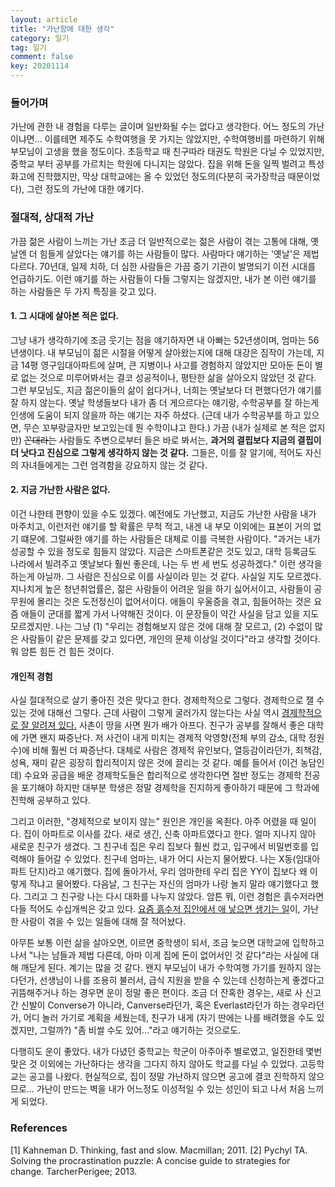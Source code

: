 ```yaml
---
layout: article
title: "가난함에 대한 생각"
category: 일기
tag: 일기
comment: false
key: 20201114
---
```


### 들어가며
가난에 관한 내 경험을 다루는 글이며 일반화될 수는 없다고 생각한다. 어느 정도의 가난이냐면... 이를테면 제주도 수학여행을 못 가지는 않았지만, 수학여행비를 마련하기 위해 부모님이 고생을 했을 정도이다. 초등학교 때 친구따라 태권도 학원은 다닐 수 있었지만, 중학교 부터 공부를 가르치는 학원에 다니지는 않았다. 집을 위해 돈을 일찍 벌려고 특성화고에 진학했지만, 막상 대학교에는 올 수 있었던 정도의(다분히 국가장학금 때문이었다), 그런 정도의 가난에 대한 얘기다.

### 절대적, 상대적 가난
가끔 젊은 사람이 느끼는 가난 조금 더 일반적으로는 젊은 사람이 겪는 고통에 대해, 옛날엔 더 힘들게 살았다는 얘기를 하는 사람들이 많다. 사람마다 얘기하는 '옛날'은 제법 다르다. 70년대, 일제 치하, 더 심한 사람들은 가끔 증기 기관이 발명되기 이전 시대를 언급하기도. 이런 얘기를 하는 사람들이 다들 그렇지는 않겠지만, 내가 본 이런 얘기를 하는 사람들은 두 가지 특징을 갖고 있다.

#### 1. 그 시대에 살아본 적은 없다.
그냥 내가 생각하기에 조금 웃기는 점을 얘기하자면 내 아빠는 52년생이며, 엄마는 56년생이다. 내 부모님이 젊은 시절을 어떻게 살아왔는지에 대해 대강은 짐작이 가는데, 지금 14평 영구임대아파트에 살며, 큰 지병이나 사고를 경험하지 않았지만 모아둔 돈이 별로 없는 것으로 미루어봐서는 결코 성공적이나, 평탄한 삶을 살아오지 않았던 것 같다. 그런 부모님도, 지금 젊은이들의 삶이 쉽다거나, 너희는 옛날보다 더 편했다던가 얘기를 잘 하지 않는다. 옛날 학생들보다 내가 좀 더 게으르다는 얘기랑, 수학공부를 잘 하는게 인생에 도움이 되지 않을까 하는 얘기는 자주 하셨다. (근데 내가 수학공부를 하고 있으면, 무슨 꼬부랑글자만 보고있는데 뭔 수학이냐고 한다.) 가끔 (내가 실제로 본 적은 없지만) ~~꼰대라는~~ 사람들도 주변으로부터 들은 바로 봐서는, **과거의 결핍보다 지금의 결핍이 더 낫다고 진심으로 그렇게 생각하지 않는 것 같다.** 그들은, 이를 잘 알기에, 적어도 자신의 자녀들에게는 그런 엄격함을 강요하지 않는 것 같다.

#### 2. 지금 가난한 사람은 없다.
이건 나한테 편향이 있을 수도 있겠다. 예전에도 가난했고, 지금도 가난한 사람을 내가 마주치고, 이런저런 얘기를 할 확률은 무척 적고, 내겐 내 부모 이외에는 표본이 거의 없기 떄문에. 그럴싸한 얘기를 하는 사람들은 대체로 이를 극복한 사람이다. "과거는 내가 성공할 수 있을 정도로 힘들지 않았다. 지금은 스마트폰같은 것도 있고, 대학 등록금도 나라에서 빌려주고 옛날보다 훨씬 좋은데, 나는 두 번 세 번도 성공하겠다." 이런 생각을 하는게 아닐까. 그 사람은 진심으로 이를 사실이라 믿는 것 같다. 사실일 지도 모르겠다. 지나치게 높은 청년취업률은, 젊은 사람들이 어려운 일을 하기 싫어서이고, 사람들이 공무원에 몰리는 것은 도전정신이 없어서이다. 애들이 우울증을 겪고, 힘들어하는 것은 요즘 애들이 군대를 짧게 가서 나약해진 것이다. 이 문장들이 약간 사실을 담고 있을 지도 모르겠지만. 나는 그냥 (1) "우리는 경험해보지 않은 것에 대해 잘 모르고, (2) 수없이 많은 사람들이 같은 문제를 갖고 있다면, 개인의 문제 이상일 것이다"라고 생각할 것이다. 뭐 암튼 힘든 건 힘든 것이다.


#### 개인적 경험
사실 절대적으로 살기 좋아진 것은 맞다고 한다. 경제학적으로 그렇다. 경제학으로 잴 수 있는 것에 대해선 그렇다. 근데 사람이 그렇게 굴러가지 않는다는 사실 역시 [경제학적으로 잘 알려져 있다.](https://www.nobelprize.org/prizes/economic-sciences/2002/kahneman/facts/) 사촌이 땅을 사면 뭔가 배가 아프다. 친구가 공부를 잘해서 좋은 대학에 가면 왠지 짜증난다. 저 사건이 내게 미치는 경제적 악영향(전체 부의 감소, 대학 정원 수)에 비해 훨씬 더 짜증난다. 대체로 사람은 경제적 유인보다, 열등감이라던가, 죄책감, 성욕, 재미 같은 굉장히 합리적이지 않은 것에 끌리는 것 같다. 예를 들어서 (이건 농담인데) 수요와 공급을 배운 경제학도들은 합리적으로 생각한다면 절반 정도는 경제학 전공을 포기해야 하지만 대부분 학생은 정말 경제학을 진지하게 좋아하기 때문에 그 학과에 진학해 공부하고 있다.

그리고 이러한, "경제적으로 보이지 않는" 원인은 개인을 옥죈다. 아주 어렸을 때 일이다. 집이 아파트로 이사를 갔다. 새로 생긴, 신축 아파트였다고 한다. 얼마 지나지 않아 새로운 친구가 생겼다. 그 친구네 집은 우리 집보다 훨씬 컸고, 입구에서 비밀번호를 입력해야 들어갈 수 있었다. 친구네 엄마는, 내가 어디 사는지 물어봤다. 나는 X동(임대아파트 단지)라고 얘기했다. 집에 돌아가서, 우리 엄마한테 우리 집은 YY이 집보다 왜 이렇게 작냐고 물어봤다. 다음날, 그 친구는 자신의 엄마가 나랑 놀지 말라 얘기했다고 했다. 그리고 그 친구랑 나는 다시 대화를 나누지 않았다. 암튼 뭐, 이런 경험은 흙수저라면 다들 적어도 수십개씩은 갖고 있다. [요즘 흙수저 집안에서 애 낳으면 생기는 일](https://pann.nate.com/talk/355415247)이, 가난한 사람이 겪을 수 있는 일들에 대해 잘 적어놨다.

아무튼 보통 이런 삶을 살아오면, 이르면 중학생이 되서, 조금 늦으면 대학교에 입학하고 나서 "나는 남들과 제법 다른데, 아마 이게 집에 돈이 없어서인 것 같다"라는 사실에 대해 깨닫게 된다. 계기는 많을 것 같다. 왠지 부모님이 내가 수학여행 가기를 원하지 않는다던가, 선생님이 나를 조용히 불러서, 급식 지원을 받을 수 있는데 신청하는게 좋겠다고 귀뜸해주거나 하는 경우면 운이 정말 좋은 편이다. 조금 더 잔혹한 경우는, 새로 사 신고 간 신발이 Converse가 아니라, Canverse라던가, 혹은 Everlast라던가 하는 경우라던가, 어디 놀러 가기로 계획을 세웠는데, 친구가 내게 (자기 딴에는 나를 배려했을 수도 있겠지만, 그럴까?) "좀 비쌀 수도 있어..."라고 얘기하는 것으로도.

다행히도 운이 좋았다. 내가 다녔던 중학교는 학군이 아주아주 별로였고, 일진한테 몇번 맞은 것 이외에는 가난하다는 생각을 그다지 하지 않아도 학교를 다닐 수 있었다. 고등학교는 공고를 나왔다. 현실적으로, 집이 정말 가난하지 않으면 공고에 결코 진학하지 않으므로... 가난이 만드는 벽을 내가 어느정도 이성적일 수 있는 성인이 되고 나서 처음 느끼게 되었다.



### References
[1] Kahneman D. Thinking, fast and slow. Macmillan; 2011.
[2] Pychyl TA. Solving the procrastination puzzle: A concise guide to strategies for change. TarcherPerigee; 2013.
